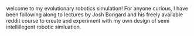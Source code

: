 welcome to my evolutionary robotics simulation! For anyone curious, I have been following along to lectures by Josh Bongard and his freely available reddit course to create and experiment with my own design of semi intellillegent robotic simluation.
